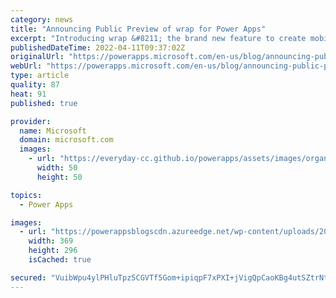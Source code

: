 ```yaml
---
category: news
title: "Announcing Public Preview of wrap for Power Apps"
excerpt: "Introducing wrap &#8211; the brand new feature to create mobile apps with Power Apps. Power Apps is now officially a Mobile Application Development Platform (MADP/MXDP)."
publishedDateTime: 2022-04-11T09:37:02Z
originalUrl: "https://powerapps.microsoft.com/en-us/blog/announcing-public-preview-of-wrap-for-power-apps/"
webUrl: "https://powerapps.microsoft.com/en-us/blog/announcing-public-preview-of-wrap-for-power-apps/"
type: article
quality: 87
heat: 91
published: true

provider:
  name: Microsoft
  domain: microsoft.com
  images:
    - url: "https://everyday-cc.github.io/powerapps/assets/images/organizations/microsoft.com-50x50.jpg"
      width: 50
      height: 50

topics:
  - Power Apps

images:
  - url: "https://powerappsblogscdn.azureedge.net/wp-content/uploads/2022/04/wrap.png"
    width: 369
    height: 296
    isCached: true

secured: "VuibWpu4ylPHluTpz5CGVTf5Gom+ipiqpF7xPXI+jVigQpCaoKBg4utSZtrNtXwxAKS/2K2IG5vFL+tjL5/Bo7dsKxhln2b/eUVWl0lbU64v47+re6wzE51HRYrATAn7kk/pLIAS/ZaADLKP2zJjJ+aW92FNLltg/O82dE/N5Y9aaqWiYe4GXA6p+DAKgZPOZYr+foaYLgW95K11Ftx59aiE5evjV8XjJ6nsTr9x7mNOFig7F2GwmmosaA1yK6/UeR+R1z0LfEfz6VnoirhfmlwL/uPdifqM/mswwSx4/Ife33Mtvz2g1l5Qon4txfASaBypa6MLNrTSzGHDBk75yyiPk+7lEiLSVtnZSgyM++M=;ssT5/yFWcCdl+f9XIeNrMA=="
---
```


